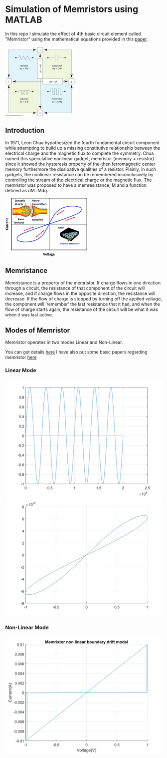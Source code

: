 # Simulation of Memristors using MATLAB

In this repo I simulate the effect of 4th basic circuit element called "Memristor" using the mathematical equations provided in this [paper](https://ieeexplore.ieee.org/document/8118008). 

![alt text](https://github.com/Mr-TalhaIlyas/Memristor-Simulation-via-MATLAB/blob/master/screens/img1.png)
## Introduction
In 1971, Leon Chua hypothesized the fourth fundamental circuit component while attempting to build up a missing constitutive relationship between the electrical charge and the
magnetic flux to complete the symmetry. Chua named this speculative nonlinear gadget, memristor (memory + resistor) since it showed the hysteresis property of the-then
ferromagnetic center memory furthermore the dissipative qualities of a resistor. Plainly, in such gadgets, the nonlinear resistance can be remembered inconclusively by controlling the stream of the electrical charge or the magnetic flux. The memristor was proposed to have a memresistance, M and a function defined as dM=Mdq.

![alt text](https://github.com/Mr-TalhaIlyas/Memristor-Simulation-via-MATLAB/blob/master/screens/img2.png)
## Memristance

Memristance is a property of the memristor. If charge flows in one direction through a circuit, the resistance of that
component of the circuit will increase, and if charge flows in the opposite direction, the resistance will decrease. If the flow
of charge is stopped by turning off the applied voltage, the component will ‘remember’ the last resistance that it had, and
when the flow of charge starts again, the resistance of the circuit will be what it was when it was last active.

## Modes of Memristor

Memristor operates in two modes Linear and Non-Linear.

You can get details [here](https://www.theregister.com/Print/2011/12/27/memristors_and_mouttet/)
I have also put some basic papers regarding memristor [here](https://github.com/Mr-TalhaIlyas/Memristor-Simulation-via-MATLAB/tree/master/docs)

### Linear Mode

![alt text](https://github.com/Mr-TalhaIlyas/Memristor-Simulation-via-MATLAB/blob/master/screens/img3.png)
![alt text](https://github.com/Mr-TalhaIlyas/Memristor-Simulation-via-MATLAB/blob/master/screens/img4.png)

### Non-Linear Mode

![alt text](https://github.com/Mr-TalhaIlyas/Memristor-Simulation-via-MATLAB/blob/master/screens/img5.png)

